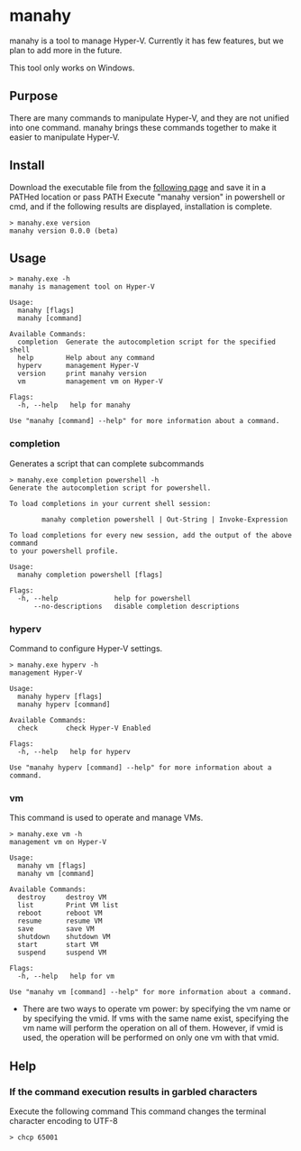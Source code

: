 # manahy
manahy is a tool to manage Hyper-V. Currently it has few features, but we plan to add more in the future.

This tool only works on Windows.

## Purpose
There are many commands to manipulate Hyper-V, and they are not unified into one command.
manahy brings these commands together to make it easier to manipulate Hyper-V.

## Install
Download the executable file from the <a href="https://github.com/DevelopNaoki/manahy/releases/tag/v0.0.0-beta">following page</a> and save it in a PATHed location or pass PATH
Execute "manahy version" in powershell or cmd, and if the following results are displayed, installation is complete.
```
> manahy.exe version
manahy version 0.0.0 (beta)
```

## Usage
```
> manahy.exe -h
manahy is management tool on Hyper-V

Usage:
  manahy [flags]
  manahy [command]

Available Commands:
  completion  Generate the autocompletion script for the specified shell
  help        Help about any command
  hyperv      management Hyper-V
  version     print manahy version
  vm          management vm on Hyper-V

Flags:
  -h, --help   help for manahy

Use "manahy [command] --help" for more information about a command.
```
### completion
Generates a script that can complete subcommands
```
> manahy.exe completion powershell -h
Generate the autocompletion script for powershell.

To load completions in your current shell session:

        manahy completion powershell | Out-String | Invoke-Expression

To load completions for every new session, add the output of the above command
to your powershell profile.

Usage:
  manahy completion powershell [flags]

Flags:
  -h, --help              help for powershell
      --no-descriptions   disable completion descriptions
```

### hyperv
Command to configure Hyper-V settings.
```
> manahy.exe hyperv -h
management Hyper-V

Usage:
  manahy hyperv [flags]
  manahy hyperv [command]

Available Commands:
  check       check Hyper-V Enabled

Flags:
  -h, --help   help for hyperv

Use "manahy hyperv [command] --help" for more information about a command.
```

### vm
This command is used to operate and manage VMs.
```
> manahy.exe vm -h
management vm on Hyper-V

Usage:
  manahy vm [flags]
  manahy vm [command]

Available Commands:
  destroy     destroy VM
  list        Print VM list
  reboot      reboot VM
  resume      resume VM
  save        save VM
  shutdown    shutdown VM
  start       start VM
  suspend     suspend VM

Flags:
  -h, --help   help for vm

Use "manahy vm [command] --help" for more information about a command.
```
* There are two ways to operate vm power: by specifying the vm name or by specifying the vmid.
If vms with the same name exist, specifying the vm name will perform the operation on all of them. However, if vmid is used, the operation will be performed on only one vm with that vmid.

## Help
### If the command execution results in garbled characters
Execute the following command This command changes the terminal character encoding to UTF-8
```
> chcp 65001
```

